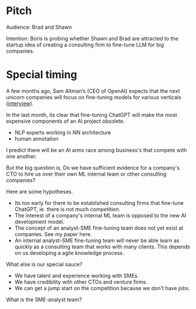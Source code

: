 # Pitch

Audience: Brad and Shawn

Intention: Boris is probing whether Shawn and Brad are attracted to the startup idea of creating a consulting firm to fine-tune LLM for big companies.


# Special timing

A few months ago, Sam Altman’s (CEO of OpenAI) expects that the next unicorn companies will focus on fine-tuning models for various verticals ([interview](https://www.youtube.com/watch?v=WHoWGNQRXb0)).

In the last month, its clear that fine-tuning ChatGPT will make the most expensive components of an AI project obsolete.

- NLP experts working in NN architecture
- human annotation 

I predict there will be an AI arms race among business's that compete with one another.

But the big question is, Do we have sufficient evidence for a company's CTO to hire us over their own ML internal team or other consulting companies?

Here are some hypotheses.

- Its too early for there to be established consulting firms that fine-tune ChatGPT, ie. there is not much competition.
- The interest of a company's internal ML team is opposed to the new AI development model.
- The concept of an analyst-SME fine-tuning team does not yet exist at companies. See my paper here.
- An internal analyst-SME fine-tuning team will never be able learn as quickly as a consulting team that works with many clients. This depends on us developing a agile knowledge process.

What else is our special sauce? 

- We have talent and experience working with SMEs. 
- We have credibility with other CTOs and venture firms. 
- We can get a jump start on the competition because we don't have jobs.


What is the SME-analyst team?
